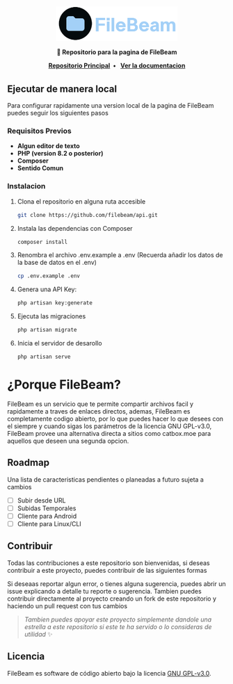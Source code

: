 <br/>

<div align="center">
<a href="https://filebeam.xyz">
<img src="filebeam.png" height="80">
</a>
<br/>
<p align="center">
<strong>📝 Repositorio para la pagina de FileBeam</strong>
</p>
<p>
</p>
  <div>
  <strong>
  <a href="https://github.com/filebeam/filebeam">Repositorio Principal</a> • 
  <a href="https://docs.filebeam.xyz">Ver la documentacion</a>
  </strong>
  <h6>
  </div>
</div>

## Ejecutar de manera local

Para configurar rapidamente una version local de la pagina de FileBeam puedes seguir los siguientes pasos

### Requisitos Previos

* **Algun editor de texto**
* **PHP (version 8.2 o posterior)**
* **Composer**
* **Sentido Comun**

### Instalacion

1. Clona el repositorio en alguna ruta accesible
   ```sh
   git clone https://github.com/filebeam/api.git
   ```
2. Instala las dependencias con Composer
   ```sh
   composer install
   ```
3. Renombra el archivo .env.example a .env (Recuerda añadir los datos de la base de datos en el .env)
   ```sh
   cp .env.example .env
   ```
5. Genera una API Key:
   ```sh
   php artisan key:generate
   ```
   
6. Ejecuta las migraciones
   ```sh
   php artisan migrate
   ``` 
7. Inicia el servidor de desarollo
   ```sh
   php artisan serve
   ```

# ¿Porque FileBeam?

FileBeam es un servicio que te permite compartir archivos facil y rapidamente a traves de enlaces directos, ademas, FileBeam es completamente codigo abierto, por lo que puedes hacer lo que desees con el siempre y cuando sigas los parámetros de la licencia GNU GPL-v3.0, FileBeam provee una alternativa directa a sitios como catbox.moe para aquellos que deseen una segunda opcion.

## Roadmap

Una lista de caracteristicas pendientes o planeadas a futuro sujeta a cambios

- [ ] Subir desde URL
- [ ] Subidas Temporales
- [ ] Cliente para Android
- [ ] Cliente para Linux/CLI

## Contribuir

Todas las contribuciones a este repositorio son bienvenidas, si deseas contribuir a este proyecto, puedes contribuir de las siguientes formas

Si deseaas reportar algun error, o tienes alguna sugerencia, puedes abrir un issue explicando a detalle tu reporte o sugerencia. Tambien puedes contribuir directamente al proyecto creando un fork de este repositorio y haciendo un pull request con tus cambios

> *Tambien puedes apoyar este proyecto simplemente dandole una estrella a este repositorio si este te ha servido o lo consideras de utilidad* ✨

## Licencia

FileBeam es software de código abierto bajo la licencia [GNU GPL-v3.0](https://github.com/filebeam/api/blob/main/LICENSE).
